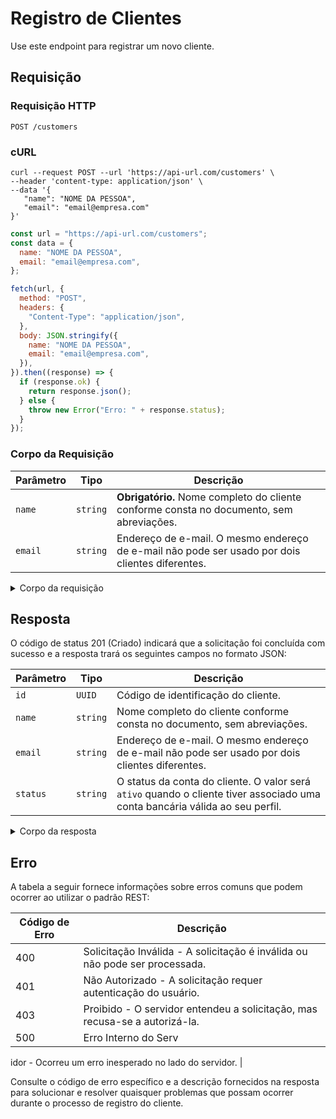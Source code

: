 # Registro de Clientes

Use este endpoint para registrar um novo cliente.

## Requisição

### Requisição HTTP

```http
POST /customers
```

### cURL

```curl
curl --request POST --url 'https://api-url.com/customers' \
--header 'content-type: application/json' \
--data '{
   "name": "NOME DA PESSOA",
   "email": "email@empresa.com"
}'
```

```javascript
const url = "https://api-url.com/customers";
const data = {
  name: "NOME DA PESSOA",
  email: "email@empresa.com",
};

fetch(url, {
  method: "POST",
  headers: {
    "Content-Type": "application/json",
  },
  body: JSON.stringify({
    name: "NOME DA PESSOA",
    email: "email@empresa.com",
  }),
}).then((response) => {
  if (response.ok) {
    return response.json();
  } else {
    throw new Error("Erro: " + response.status);
  }
});
```

### Corpo da Requisição

| Parâmetro | Tipo     | Descrição                                                                                       |
| --------- | -------- | ----------------------------------------------------------------------------------------------- |
| `name`    | `string` | **Obrigatório.** Nome completo do cliente conforme consta no documento, sem abreviações.        |
| `email`   | `string` | Endereço de e-mail. O mesmo endereço de e-mail não pode ser usado por dois clientes diferentes. |

<details>
<summary>Corpo da requisição</summary>

```json
{
  "name": "NOME DA PESSOA",
  "email": "email@empresa.com"
}
```

</details>

## Resposta

O código de status 201 (Criado) indicará que a solicitação foi concluída com sucesso e a resposta trará os seguintes campos no formato JSON:

| Parâmetro | Tipo     | Descrição                                                                                                                    |
| --------- | -------- | ---------------------------------------------------------------------------------------------------------------------------- |
| `id`      | `UUID`   | Código de identificação do cliente.                                                                                          |
| `name`    | `string` | Nome completo do cliente conforme consta no documento, sem abreviações.                                                      |
| `email`   | `string` | Endereço de e-mail. O mesmo endereço de e-mail não pode ser usado por dois clientes diferentes.                              |
| `status`  | `string` | O status da conta do cliente. O valor será `ativo` quando o cliente tiver associado uma conta bancária válida ao seu perfil. |

<details>
<summary>Corpo da resposta</summary>

```json
{
  "id": "a1b2c3d4",
  "name": "NOME DA PESSOA",
  "email": "email@empresa.com",
  "status": "ativo"
}
```

</details>

## Erro

A tabela a seguir fornece informações sobre erros comuns que podem ocorrer ao utilizar o padrão REST:

| Código de Erro | Descrição                                                                   |
| -------------- | --------------------------------------------------------------------------- |
| 400            | Solicitação Inválida - A solicitação é inválida ou não pode ser processada. |
| 401            | Não Autorizado - A solicitação requer autenticação do usuário.              |
| 403            | Proibido - O servidor entendeu a solicitação, mas recusa-se a autorizá-la.  |
| 500            | Erro Interno do Serv                                                        |

idor - Ocorreu um erro inesperado no lado do servidor. |

Consulte o código de erro específico e a descrição fornecidos na resposta para solucionar e resolver quaisquer problemas que possam ocorrer durante o processo de registro do cliente.
